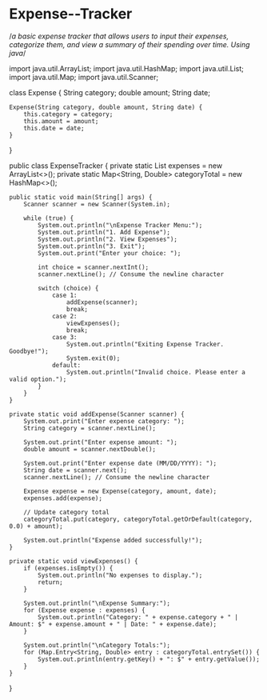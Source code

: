 # Expense--Tracker
/*a basic expense tracker that allows users to input their expenses, categorize them, and view a summary of their spending over time. Using java*/

import java.util.ArrayList;
import java.util.HashMap;
import java.util.List;
import java.util.Map;
import java.util.Scanner;

class Expense {
    String category;
    double amount;
    String date;

    Expense(String category, double amount, String date) {
        this.category = category;
        this.amount = amount;
        this.date = date;
    }
}

public class ExpenseTracker {
    private static List<Expense> expenses = new ArrayList<>();
    private static Map<String, Double> categoryTotal = new HashMap<>();

    public static void main(String[] args) {
        Scanner scanner = new Scanner(System.in);

        while (true) {
            System.out.println("\nExpense Tracker Menu:");
            System.out.println("1. Add Expense");
            System.out.println("2. View Expenses");
            System.out.println("3. Exit");
            System.out.print("Enter your choice: ");

            int choice = scanner.nextInt();
            scanner.nextLine(); // Consume the newline character

            switch (choice) {
                case 1:
                    addExpense(scanner);
                    break;
                case 2:
                    viewExpenses();
                    break;
                case 3:
                    System.out.println("Exiting Expense Tracker. Goodbye!");
                    System.exit(0);
                default:
                    System.out.println("Invalid choice. Please enter a valid option.");
            }
        }
    }

    private static void addExpense(Scanner scanner) {
        System.out.print("Enter expense category: ");
        String category = scanner.nextLine();

        System.out.print("Enter expense amount: ");
        double amount = scanner.nextDouble();

        System.out.print("Enter expense date (MM/DD/YYYY): ");
        String date = scanner.next();
        scanner.nextLine(); // Consume the newline character

        Expense expense = new Expense(category, amount, date);
        expenses.add(expense);

        // Update category total
        categoryTotal.put(category, categoryTotal.getOrDefault(category, 0.0) + amount);

        System.out.println("Expense added successfully!");
    }

    private static void viewExpenses() {
        if (expenses.isEmpty()) {
            System.out.println("No expenses to display.");
            return;
        }

        System.out.println("\nExpense Summary:");
        for (Expense expense : expenses) {
            System.out.println("Category: " + expense.category + " | Amount: $" + expense.amount + " | Date: " + expense.date);
        }

        System.out.println("\nCategory Totals:");
        for (Map.Entry<String, Double> entry : categoryTotal.entrySet()) {
            System.out.println(entry.getKey() + ": $" + entry.getValue());
        }
    }
}
